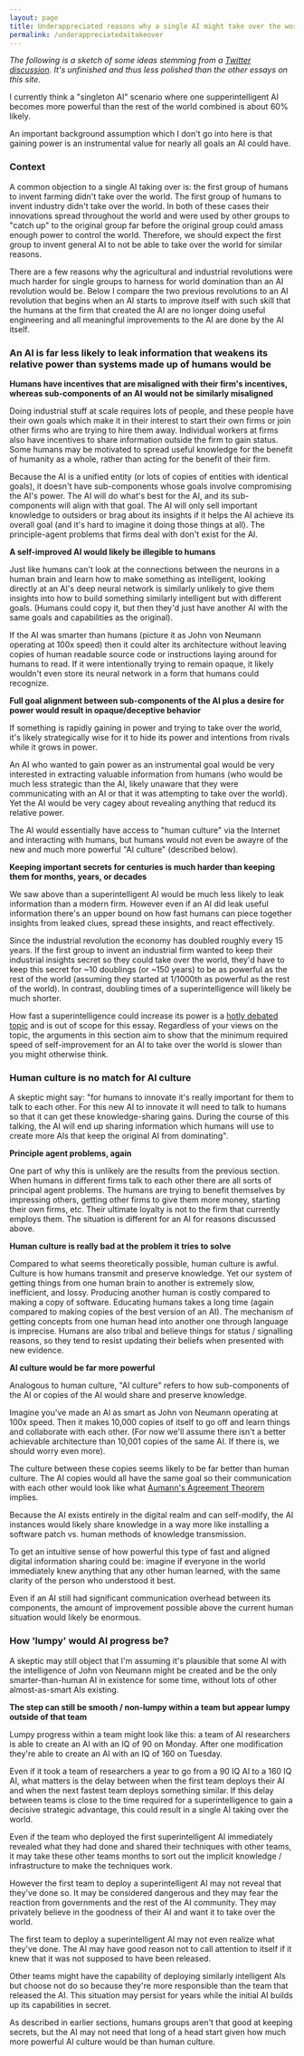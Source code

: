 ```yaml
---
layout: page
title: Underappreciated reasons why a single AI might take over the world
permalink: /underappreciatedaitakeover
---
```


_The following is a sketch of some ideas stemming from a [Twitter discussion](https://twitter.com/elliot_olds/status/1079176432327188480). It's unfinished and thus less polished than the other essays on this site._

I currently think a "singleton AI" scenario where one supperintelligent AI becomes more powerful than the rest of the world combined is about 60% likely.

An important background assumption which I don't go into here is that gaining power is an instrumental value for nearly all goals an AI could have. 

### Context

A common objection to a single AI taking over is: the first group of humans to invent farming didn't take over the world. The first group of humans to invent industry didn't take over the world. In both of these cases their innovations spread throughout the world and were used by other groups to "catch up" to the original group far before the original group could amass enough power to control the world. Therefore, we should expect the first group to invent general AI to not be able to take over the world for similar reasons.

There are a few reasons why the agricultural and industrial revolutions were much harder for single groups to harness for world domination than an AI revolution would be. Below I compare the two previous revolutions to an AI revolution that begins when an AI starts to improve itself with such skill that the humans at the firm that created the AI are no longer doing useful engineering and all meaningful improvements to the AI are done by the AI itself.

### An AI is far less likely to leak information that weakens its relative power than systems made up of humans would be

**Humans have incentives that are misaligned with their firm's incentives, whereas sub-components of an AI would not be similarly misaligned**

Doing industrial stuff at scale requires lots of people, and these people have their own goals which make it in their interest to start their own firms or join other firms who are trying to hire them away. Individual workers at firms also have incentives to share information outside the firm to gain status. Some humans may be motivated to spread useful knowledge for the benefit of humanity as a whole, rather than acting for the benefit of their firm.

Because the AI is a unified entity (or lots of copies of entities with identical goals), it doesn't have sub-components whose goals involve compromising the AI's power. The AI will do what's best for the AI, and its sub-components will align with that goal. The AI will only sell important knowledge to outsiders or brag about its insights if it helps the AI achieve its overall goal (and it's hard to imagine it doing those things at all). The principle-agent problems that firms deal with don't exist for the AI.

**A self-improved AI would likely be illegible to humans**

Just like humans can't look at the connections between the neurons in a human brain and learn how to make something as intelligent, looking directly at an AI's deep neural network is similarly unlikely to give them insights into how to build something similarly intelligent but with different goals. (Humans could copy it, but then they'd just have another AI with the same goals and capabilities as the original).

If the AI was smarter than humans (picture it as John von Neumann operating at 100x speed) then it could alter its architecture without leaving copies of human readable source code or instructions laying around for humans to read. If it were intentionally trying to remain opaque, it likely wouldn't even store its neural network in a form that humans could recognize.

**Full goal alignment between sub-components of the AI plus a desire for power would result in opaque/deceptive behavior**

If something is rapidly gaining in power and trying to take over the world, it's likely strategically wise for it to hide its power and intentions from rivals while it grows in power.

An AI who wanted to gain power as an instrumental goal would be very interested in extracting valuable information from humans (who would be much less strategic than the AI, likely unaware that they were communicating with an AI or that it was attempting to take over the world). Yet the AI would be very cagey about revealing anything that reducd its relative power. 

The AI would essentially have access to "human culture" via the Internet and interacting with humans, but humans would not even be awayre of the new and much more powerful "AI culture" (described below). 

**Keeping important secrets for centuries is much harder than keeping them for months, years, or decades**

We saw above than a superintelligent AI would be much less likely to leak information than a modern firm. However even if an AI did leak useful information there's an upper bound on how fast humans can piece together insights from leaked clues, spread these insights, and react effectively.

Since the industrial revolution the economy has doubled roughly every 15 years. If the first group to invent an industrial firm wanted to keep their industrial insights secret so they could take over the world, they'd have to keep this secret for ~10 doublings (or ~150 years) to be as powerful as the rest of the world (assuming they started at 1/1000th as powerful as the rest of the world). In contrast, doubling times of a superintelligence will likely be much shorter.

How fast a superintelligence could increase its power is a [hotly debated topic](https://aiimpacts.org/will-ai-see-sudden-progress/) and is out of scope for this essay. Regardless of your views on the topic, the arguments in this section aim to show that the minimum required speed of self-improvement for an AI to take over the world is slower than you might otherwise think.

### Human culture is no match for AI culture

A skeptic might say: "for humans to innovate it's really important for them to talk to each other. For this new AI to innovate it will need to talk to humans so that it can get these knowledge-sharing gains. During the course of this talking, the AI will end up sharing information which humans will use to create more AIs that keep the original AI from dominating".

**Principle agent problems, again**

One part of why this is unlikely are the results from the previous section. When humans in different firms talk to each other there are all sorts of principal agent problems. The humans are trying to benefit themselves by impressing others, getting other firms to give them more money, starting their own firms, etc. Their ultimate loyalty is not to the firm that currently employs them. The situation is different for an AI for reasons discussed above. 

**Human culture is really bad at the problem it tries to solve**

Compared to what seems theoretically possible, human culture is awful. Culture is how humans transmit and preserve knowledge. Yet our system of getting things from one human brain to another is extremely slow, inefficient, and lossy. Producing another human is costly compared to making a copy of software. Educating humans takes a long time (again compared to making copies of the best version of an AI). The mechanism of getting concepts from one human head into another one through language is imprecise. Humans are also tribal and believe things for status / signalling reasons, so they tend to resist updating their beliefs when presented with new evidence.

**AI culture would be far more powerful**

Analogous to human culture, "AI culture" refers to how sub-components of the AI or copies of the AI would share and preserve knowledge.

Imagine you've made an AI as smart as John von Neumann operating at 100x speed. Then it makes 10,000 copies of itself to go off and learn things and collaborate with each other. (For now we'll assume there isn't a better achievable architecture than 10,001 copies of the same AI. If there is, we should worry even more). 

The culture between these copies seems likely to be far better than human culture. The AI copies would all have the same goal so their communication with each other would look like what [Aumann's Agreement Theorem](https://www.scottaaronson.com/blog/?p=2410) implies. 

Because the AI exists entirely in the digital realm and can self-modify, the AI instances would likely share knowledge in a way more like installing a software patch vs. human methods of knowledge transmission. 

To get an intuitive sense of how powerful this type of fast and aligned digital information sharing could be: imagine if everyone in the world immediately knew anything that any other human learned, with the same clarity of the person who understood it best. 

Even if an AI still had significant communication overhead between its components, the amount of improvement possible above the current human situation would likely be enormous.

### How 'lumpy' would AI progress be?

A skeptic may still object that I'm assuming it's plausible that some AI with the intelligence of John von Neumann might be created and be the only smarter-than-human AI in existence for some time, without lots of other almost-as-smart AIs existing.

<!---
**'Dumb human' to 'Very smart human' isn't that big of a jump**

A popular argument is that a jump from AIs at around the 90 IQ level to those at around the 160 IQ level isn't really that big of a jump. It seems big to us because we're used to zooming in on differences between humans. But if you look at the intelligence level of all things with brains, this isn't that huge of a leap. However is a plausible counter-argument to this claim [here](https://aiimpacts.org/making-or-breaking-a-thinking-machine/).
-->

**The step can still be smooth / non-lumpy within a team but appear lumpy outside of that team**

Lumpy progress within a team might look like this: a team of AI researchers is able to create an AI with an IQ of 90 on Monday. After one modification they're able to create an AI with an IQ of 160 on Tuesday. 

Even if it took a team of researchers a year to go from a 90 IQ AI to a 160 IQ AI, what matters is the delay between when the first team deploys their AI and when the next fastest team deploys something similar. If this delay between teams is close to the time required for a superintelligence to gain a decisive strategic advantage, this could result in a single AI taking over the world. 

Even if the team who deployed the first superintelligent AI immediately revealed what they had done and shared their techniques with other teams, it may take these other teams months to sort out the implicit knowledge / infrastructure to make the techniques work.

However the first team to deploy a superintelligent AI may not reveal that they've done so. It may be considered dangerous and they may fear the reaction from governments and the rest of the AI community. They may privately believe in the goodness of their AI and want it to take over the world. 

The first team to deploy a superintelligent AI may not even realize what they've done. The AI may have good reason not to call attention to itself if it knew that it was not supposed to have been released.

Other teams might have the capability of deploying similarly intelligent AIs but choose not do so because they're more responsible than the team that released the AI. This situation may persist for years while the initial AI builds up its capabilities in secret. 

<!---
To put it another way: imagine that DeepMind eventually produces the first smarter than human AI. How likely is it that their closest competitor will create smarter than human AI within a couple months if DeepMind doesn't try to share their discovery? How likely is it that DeepMind willingly shares the insights that allowed them to do this with the outside world (or even with a handful of competing AI organizations like OpenAI) within the first few months of their innovation? They may fail to share this info because they think they take AI safety more seriously than other organizations, and are better at controlling AIs. 
-->

As described in earlier sections, humans groups aren't that good at keeping secrets, but the AI may not need that long of a head start given how much more powerful AI culture would be than human culture.